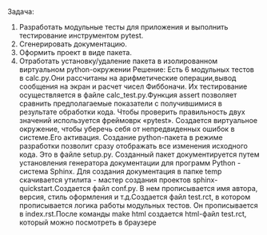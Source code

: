 Задача:
1) Разработать модульные тесты для приложения и выполнить тестирование инструментом pytest.
2) Сгенерировать документацию.
3) Оформить проект в виде пакета.
4) Отработать установку/удаление пакета в изолированном виртуальном python-окружении
Решение:
Есть 6 модульных тестов в calc.py.Они рассчитаны на арифметические операции,вывод сообщения на экран и расчет чисел Фиббоначи.
Их тестирование осуществляется в файле calc_test.py.Функция assert позволяет сравнить предполагаемые показатели с получившимися
в результате обработки кода. Чтобы проверить правильность двух значений используется фреймоврк «pytest».
 Создается виртуальное окружение, чтобы уберечь себя от непредвиденных ошибок в системе.Его активация. Создание python-пакета в
 режиме разработки позволит сразу отображать все изменения исходного кода. Это в файле setup.py.
Созданный пакет документируется путем установления генератора документации для программ Python - система Sphinx.
Для создания документация в папке temp скачивается утилита  - мастер создания проектов sphinx-quickstart.Создается файл conf.py.
В нем прописывается имя автора, версия, стиль оформления и т.д.Создается файл test.rct, в котором прописывается логика работы
модульных тестов. Он прописывается в index.rst.После команды make html создается html-файл test.rct, который можно посмотреть в браузере
